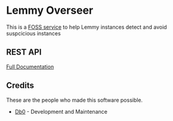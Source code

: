 # Lemmy Overseer

This is a [FOSS service](https://github.com/db0/lemmy-overseer) to help Lemmy instances detect and avoid suspcicious instances

## REST API

[Full Documentation](/api)

## Credits

These are the people who made this software possible.

* [Db0](https://dbzer0.com) - Development and Maintenance
